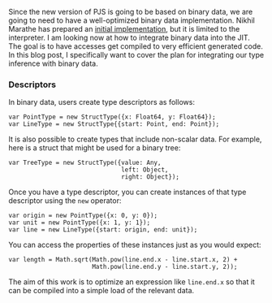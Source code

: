 Since the new version of PJS is going to be based on binary data, we
are going to need to have a well-optimized binary data implementation.
Nikhil Marathe has prepared an [initial implementation][578700], but
it is limited to the interpreter. I am looking now at how to integrate
binary data into the JIT. The goal is to have accesses get compiled to
very efficient generated code. In this blog post, I specifically want
to cover the plan for integrating our type inference with binary data.

### Descriptors

In binary data, users create type descriptors as follows:

    var PointType = new StructType({x: Float64, y: Float64});
    var LineType = new StructType{{start: Point, end: Point});
    
It is also possible to create types that include non-scalar data.
For example, here is a struct that might be used for a binary tree:

    var TreeType = new StructType({value: Any,
                                   left: Object,
                                   right: Object});

Once you have a type descriptor, you can create instances of that
type descriptor using the `new` operator:

    var origin = new PointType({x: 0, y: 0});
    var unit = new PointType({x: 1, y: 1});
    var line = new LineType({start: origin, end: unit});

You can access the properties of these instances just as you would
expect:

    var length = Math.sqrt(Math.pow(line.end.x - line.start.x, 2) +
                           Math.pow(line.end.y - line.start.y, 2));
                             
The aim of this work is to optimize an expression like `line.end.x` so
that it can be compiled into a simple load of the relevant data.



                                   

[578700]: https://bugzilla.mozilla.org/show_bug.cgi?id=578700&sourceid=Mozilla-search
